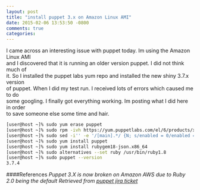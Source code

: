 ```yaml
---
layout: post
title: "install puppet 3.x on Amazon Linux AMI"
date: 2015-02-06 13:53:50 -0800
comments: true
categories: 
---
```

I came across an interesting issue with puppet today. Im using the Amazon Linux AMI  
and I discovered that it is running an older version puppet. I did not think much of  
it. So I installed the puppet labs yum repo and installed the new shiny 3.7.x version  
of puppet. When I did my test run. I received lots of errors which caused me to do  
some googling. I finally got everything working. Im posting what I did here in order  
to save someone else some time and hair.

```bash
[user@host ~]% sudo yum erase puppet
[user@host ~]% sudo rpm -ivh https://yum.puppetlabs.com/el/6/products/x86_64/puppetlabs-release-6-7.noarch.rpm
[user@host ~]% sudo sed -i'' -e '/[main].*/ {N; s/enabled = 0/enabled = 04/g}' /etc/yum/pluginconf.d/priorities.conf
[user@host ~]% sudo yum install puppet
[user@host ~]% sudo yum install rubygem18-json.x86_64
[user@host ~]% sudo alternatives --set ruby /usr/bin/ruby1.8
[user@host ~]% sudo puppet --version
3.7.4
```

####References
*Puppet 3.X is now broken on Amazon AWS due to Ruby 2.0 being the default*
*Retrieved from*
*[puppet jira ticket](https://tickets.puppetlabs.com/browse/PUP-2132)*
